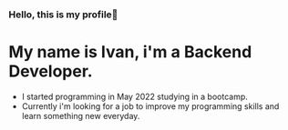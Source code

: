 ### Hello, this is my profile👋

# My name is Ivan, i'm a Backend Developer.
- I started programming in May 2022 studying in a bootcamp.
- Currently i'm looking for a job to improve my programming skills and learn something new everyday.
